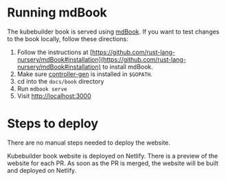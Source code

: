 # Running mdBook

The kubebuilder book is served using [mdBook](https://github.com/rust-lang-nursery/mdBook). If you want to test changes to the book locally, follow these directions:

1. Follow the instructions at [https://github.com/rust-lang-nursery/mdBook#installation](https://github.com/rust-lang-nursery/mdBook#installation) to
   install mdBook.
2. Make sure [controller-gen](https://pkg.go.dev/sigs.k8s.io/controller-tools/cmd/controller-gen) is installed in `$GOPATH`.
3. cd into the `docs/book` directory
4. Run `mdbook serve`
5. Visit [http://localhost:3000](http://localhost:3000)

# Steps to deploy

There are no manual steps needed to deploy the website.

Kubebuilder book website is deployed on Netlify.
There is a preview of the website for each PR.
As soon as the PR is merged, the website will be built and deployed on Netlify.
